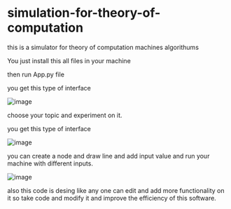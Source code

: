# simulation-for-theory-of-computation
this is a simulator for theory of computation machines algorithums

You just install this all files in your machine

then run App.py file

you get this type of interface

![image](https://github.com/swapnilpatel2308/simulation-for-theory-of-computation/assets/87056376/6f7af6e0-3c22-474d-9a92-6f2ac70afc1c)

choose your topic and experiment on it.

you get this type of interface

![image](https://github.com/swapnilpatel2308/simulation-for-theory-of-computation/assets/87056376/55cd2f07-5a10-4415-8c2f-bcfd8a7072c1)

you can create a node and draw line and add input value and run your machine with different inputs.

![image](https://github.com/swapnilpatel2308/simulation-for-theory-of-computation/assets/87056376/66036e62-6409-4064-8a79-c5df5dd6e95b)

also this code is desing like any one can edit and add more functionality on it so take code and modify it and improve the efficiency of this software.
